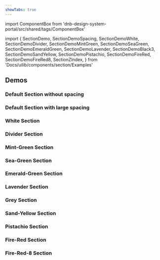 ```yaml
---
showTabs: true
---
```


import ComponentBox from 'dnb-design-system-portal/src/shared/tags/ComponentBox'

import {
SectionDemo,
SectionDemoSpacing,
SectionDemoWhite,
SectionDemoDivider,
SectionDemoMintGreen,
SectionDemoSeaGreen,
SectionDemoEmeraldGreen,
SectionDemoLavender,
SectionDemoBlack3,
SectionDemoSandYellow,
SectionDemoPistachio,
SectionDemoFireRed,
SectionDemoFireRed8,
SectionZIndex,
} from 'Docs/uilib/components/section/Examples'

## Demos

### Default Section without spacing

<SectionDemo />

### Default Section with large spacing

<SectionDemoSpacing />

### White Section

<SectionDemoWhite />

### Divider Section

<SectionDemoDivider />

### Mint-Green Section

<SectionDemoMintGreen />

### Sea-Green Section

<SectionDemoSeaGreen />

### Emerald-Green Section

<SectionDemoEmeraldGreen />

### Lavender Section

<SectionDemoLavender />

### Grey Section

<SectionDemoBlack3 />

### Sand-Yellow Section

<SectionDemoSandYellow />

### Pistachio Section

<SectionDemoPistachio />

### Fire-Red Section

<SectionDemoFireRed />

### Fire-Red-8 Section

<SectionDemoFireRed8 />

<SectionZIndex />
